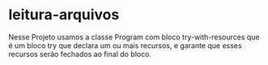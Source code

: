 # leitura-arquivos

Nesse Projeto usamos a classe Program com bloco try-with-resources que é um bloco try que declara um ou mais recursos, e garante que esses recursos serão fechados ao final do bloco.
